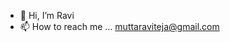 - 👋 Hi, I’m Ravi
- 📫 How to reach me ... muttaraviteja@gmail.com

<!---
ravitejamutta/ravitejamutta is a ✨ special ✨ repository because its `README.md` (this file) appears on your GitHub profile.
You can click the Preview link to take a look at your changes.
--->
